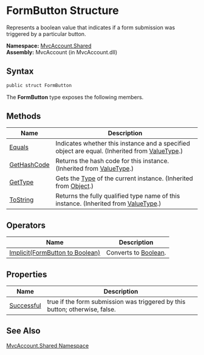 FormButton Structure
====================
Represents a boolean value that indicates if a form submission was triggered by a particular button.

**Namespace:** [MvcAccount.Shared][1]  
**Assembly:** MvcAccount (in MvcAccount.dll)

Syntax
------

```csharp
public struct FormButton
```

The **FormButton** type exposes the following members.


Methods
-------

Name             | Description                                                                                        
---------------- | -------------------------------------------------------------------------------------------------- 
[Equals][2]      | Indicates whether this instance and a specified object are equal. (Inherited from [ValueType][3].) 
[GetHashCode][4] | Returns the hash code for this instance. (Inherited from [ValueType][3].)                          
[GetType][5]     | Gets the [Type][6] of the current instance. (Inherited from [Object][7].)                          
[ToString][8]    | Returns the fully qualified type name of this instance. (Inherited from [ValueType][3].)           


Operators
---------

Name                                 | Description                
------------------------------------ | -------------------------- 
[Implicit(FormButton to Boolean)][9] | Converts to [Boolean][10]. 


Properties
----------

Name             | Description                                                                 
---------------- | --------------------------------------------------------------------------- 
[Successful][11] | true if the form submission was triggered by this button; otherwise, false. 


See Also
--------
[MvcAccount.Shared Namespace][1]  

[1]: ../README.md
[2]: http://msdn.microsoft.com/en-us/library/2dts52z7
[3]: http://msdn.microsoft.com/en-us/library/aey3s293
[4]: http://msdn.microsoft.com/en-us/library/y3509fc2
[5]: http://msdn.microsoft.com/en-us/library/dfwy45w9
[6]: http://msdn.microsoft.com/en-us/library/42892f65
[7]: http://msdn.microsoft.com/en-us/library/e5kfa45b
[8]: http://msdn.microsoft.com/en-us/library/wb77sz3h
[9]: op_Implicit.md
[10]: http://msdn.microsoft.com/en-us/library/a28wyd50
[11]: Successful.md